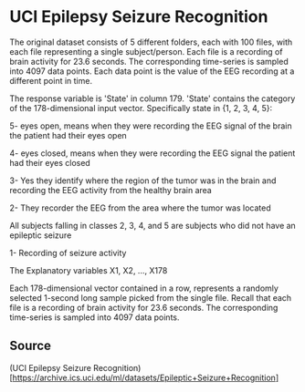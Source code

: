 # UCI Epilepsy Seizure Recognition

The original dataset consists of 5 different folders, each with 100 files, with each file representing a single subject/person. Each file is a recording of brain activity for 23.6 seconds. The corresponding time-series is sampled into 4097 data points. Each data point is the value of the EEG recording at a different point in time.


The response variable is 'State' in column 179. 'State' contains the category of the 178-dimensional input vector. Specifically state in {1, 2, 3, 4, 5}:

5- eyes open, means when they were recording the EEG signal of the brain the patient had their eyes open

4- eyes closed, means when they were recording the EEG signal the patient had their eyes closed

3- Yes they identify where the region of the tumor was in the brain and recording the EEG activity from the healthy brain area

2- They recorder the EEG from the area where the tumor was located

All subjects falling in classes 2, 3, 4, and 5 are subjects who did not have an epileptic seizure

1- Recording of seizure activity


The Explanatory variables X1, X2, ..., X178

Each 178-dimensional vector contained in a row, represents a randomly selected 1-second long sample picked from the single file. Recall that
each file is a recording of brain activity for 23.6 seconds. The corresponding time-series is sampled into 4097 data points. 


## Source
(UCI Epilepsy Seizure Recognition)[https://archive.ics.uci.edu/ml/datasets/Epileptic+Seizure+Recognition]



 